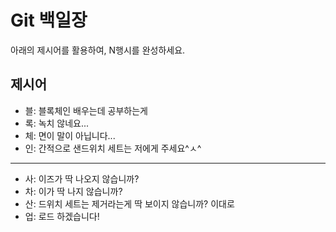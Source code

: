 # Git 백일장
아래의 제시어를 활용하여, N행시를 완성하세요.

## 제시어
- 블: 블록체인 배우는데 공부하는게
- 록: 녹치 않네요...
- 체: 면이 말이 아닙니다...
- 인: 간적으로 샌드위치 세트는 저에게 주세요^ㅅ^

---
- 사: 이즈가 딱 나오지 않습니까?
- 차: 이가 딱 나지 않습니까?
- 산: 드위치 세트는 제거라는게 딱 보이지 않습니까? 이대로 
- 업: 로드 하겠습니다!
